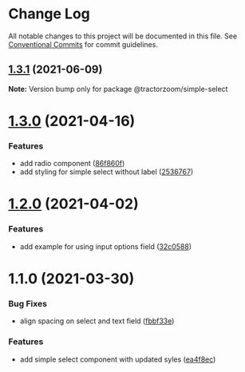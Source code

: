 # Change Log

All notable changes to this project will be documented in this file.
See [Conventional Commits](https://conventionalcommits.org) for commit guidelines.

## [1.3.1](https://github.com/TractorZoom/component-library/compare/@tractorzoom/simple-select@1.3.0...@tractorzoom/simple-select@1.3.1) (2021-06-09)

**Note:** Version bump only for package @tractorzoom/simple-select





# [1.3.0](https://github.com/TractorZoom/component-library/compare/@tractorzoom/simple-select@1.2.0...@tractorzoom/simple-select@1.3.0) (2021-04-16)


### Features

* add radio component ([86f860f](https://github.com/TractorZoom/component-library/commit/86f860ff6744fadc72663f725a236101b7f4d1f4))
* add styling for simple select without label ([2536767](https://github.com/TractorZoom/component-library/commit/25367671de3a991c302526d956730b8132e6b65b))





# [1.2.0](https://github.com/TractorZoom/component-library/compare/@tractorzoom/simple-select@1.1.0...@tractorzoom/simple-select@1.2.0) (2021-04-02)


### Features

* add example for using input options field ([32c0588](https://github.com/TractorZoom/component-library/commit/32c05888e86bec4373295a8fdf1e0e2298312c26))





# 1.1.0 (2021-03-30)


### Bug Fixes

* align spacing on select and text field ([fbbf33e](https://github.com/TractorZoom/component-library/commit/fbbf33eabc4e06eca8f699b109a1c7f90bb1b964))


### Features

* add simple select component with updated syles ([ea4f8ec](https://github.com/TractorZoom/component-library/commit/ea4f8ece4abb90650346d69392fdd547ccf142e1))
